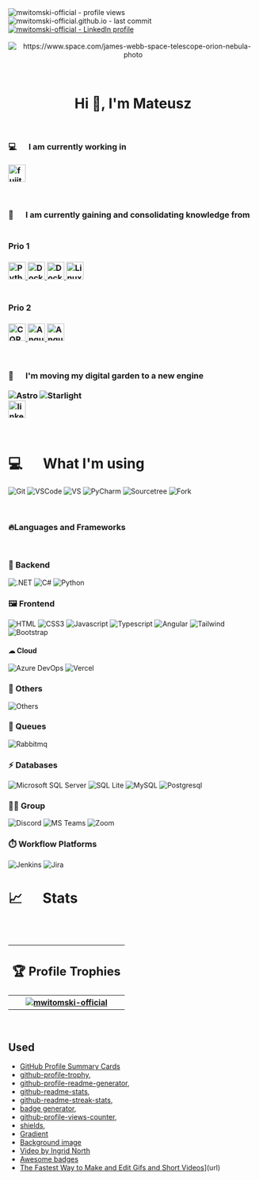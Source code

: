 <!-- --------------------------------------------- Badges with stats --------------------------------------------- -->
<div class="badges-with-stats" align="left">
  <img src="https://komarev.com/ghpvc/?username=mwitomski-official&label=Profile%20views&color=0e75b6&style=for-the-badge" alt="mwitomski-official - profile views" /> 
  <img src="https://img.shields.io/github/last-commit/mwitomski-official/mwitomski-official.github.io?style=for-the-badge" alt="mwitomski-official.github.io - last commit" />
  <a href="https://www.linkedin.com/in/mateusz-witomski/" target="_blank">
    <img src="https://img.shields.io/badge/LinkedIn-Profile-informational?logo=linkedin&logoColor=white&color=0D76A8&style=for-the-badge" alt="mwitomski-official - LinkedIn profile" />
  </a>
</div>
</br>
<!-- --------------------------------------------- Banner --------------------------------------------- -->
<div class="banner" align="center">
  <img src="content/space2.gif" 
       alt="https://www.space.com/james-webb-space-telescope-orion-nebula-photo" />
</div>
<!-- --------------------------------------------- About Me --------------------------------------------- -->
<div class="about-me" align="left">
   <br/><br/>
   <h1 align="center">Hi 👋, I'm Mateusz</h1>
   <br/>
   <!-- My Job -->
   <h3>💻 &emsp; I am currently working in </br></br>
      <div align="left">
         <a href="https://www.fujitsu.com/global/" target="_blank">
            <img src="https://img.shields.io/static/v1?message=Fujitsu%20|%20Poland%20&logo=fujitsu&label=&color=e70008&logoColor=white&labelColor=&style=for-the-badge" 
            height="35" alt="fujitsu logo" />
         </a>
      </div>
   </h3><br/>
   <!-- --------------------------------------------- Learning --------------------------------------------- -->
   <h3>🧪 &emsp; I am currently gaining and consolidating knowledge from</br></br>
     <div class="prio-1" align="left">
        <h4>Prio 1</h4>
        <!-- Python logo -->
        <a href="https://www.python.org/" target="_blank">
            <img src="https://img.shields.io/static/v1?message=Python&logo=python&label=&color=2D5E82&logoColor=white&labelColor=&style=for-the-badge" height="35" alt="Python logo" />
        </a>
        <!-- Docker logo -->
        <a href="https://www.docker.com/" target="_blank">
            <img src="https://img.shields.io/static/v1?label=&message=Docker&color=00173a&style=for-the-badge&logo=docker" height="35" alt="Docker logo" />
        </a>
        <!-- Docker-compose logo -->
        <a href="https://docs.docker.com/compose/" target="_blank">
            <img src="https://img.shields.io/static/v1?label=&message=Docker+Compose&color=0a58ec&style=for-the-badge&logo=Docker&logoColor=white" height="35" alt="Docker-Compose logo" />
        </a>
       <!-- Linux logo -->
        <a href="https://rockylinux.org/" target="_blank">
            <img src="https://img.shields.io/static/v1?label=&message=Linux&color=black&style=for-the-badge&logo=linux&logoColor=28bb85" height="35" alt="Linux logo" />
        </a>
     </div>
     </br>
     <div class="prio-2" align="left">
       <h4>Prio 2</h4>
       <div align="left">
         <a href="https://www.eventstore.com/cqrs-pattern" target="_blank">
            <img 
               src="https://img.shields.io/static/v1?message=CQRS&logo=.net&label=&color=512BD4&logoColor=white&labelColor=&style=for-the-badge" height="35" alt="CQRS logo" />
         </a>
         <a href="https://angular.dev/" target="_blank">
            <img 
               src="https://img.shields.io/static/v1?message=Angular&logo=angular&label=&color=9034F6&logoColor=white&labelColor=&style=for-the-badge" height="35" alt="Angular logo" />
         </a>
        <a href="https://material.angular.io/" target="_blank">
            <img 
               src="https://img.shields.io/static/v1?message=Angular Material&logo=angular&label=&color=08504F&logoColor=white&labelColor=&style=for-the-badge" height="35" alt="Angular Material logo" />
         </a>
      </div>
     </div>
     
   </h3><br/>
   <!-- --------------------------------------------- Digital Garden --------------------------------------------- -->
   <h3>📝 &emsp; I'm moving my digital garden to a new engine</br></br>
     <div align="left">
       <a href="https://astro.build/" style="text-decoration: none">
        <img alt="Astro" src="https://img.shields.io/badge/-Astro-BC52EE?logo=Astro&logoColor=white&style=flat&">
      </a>
      <a href="https://starlight.astro.build/" style="text-decoration: none">
        <img alt="Starlight" src="https://img.shields.io/badge/-Starlight-E1A037?logo=Starship&logoColor=white&style=flat&">
      </a>
    </div>
    <div align="left">
      <a href="https://mwitomski-official.github.io/" target="_blank">
         <img src="https://img.shields.io/static/v1?message=Orion | 🌱 Digital Garden | Site &logo=obsidian&label=&color=301e66&logoColor=f1b81d&labelColor=&style=for-the-badge" height="35" alt="linkedin logo" />
      </a>
   </div>
   </h3><br/>
   <!-- --------------------------------------------- Main Info --------------------------------------------- -->
   <!-- <h3> 🔭 &emsp; I am currently developing <br/><br/>
       <div align="left">
         <a href="https://github.com/mwitomski-official/mwitomski-official.github.io" target="_blank">
            <img src="https://img.shields.io/static/v1?message=Orion | 🌱 Digital Garden | Repo &logo=obsidian&label=&color=301e66&logoColor=f1b81d&labelColor=&style=for-the-badge" height="35" alt="linkedin logo" />
         </a>
      </div>
   </h3><br/>  -->
</div>

<!-- --------------------------------------------- About Skills & Tools --------------------------------------------- -->
# 💻 &emsp; What I'm using

![Git](https://img.shields.io/badge/-Git-black?style=for-the-badge&logo=git&logoColor=white)
![VSCode](https://img.shields.io/badge/Visual_Studio_Code-0078D4?style=for-the-badge&logo=visual%20studio%20code&logoColor=white)
![VS](https://img.shields.io/badge/Visual_Studio-5C2D91?style=for-the-badge&logo=visual%20studio&logoColor=white)
![PyCharm](https://img.shields.io/badge/PyCharm-000000.svg?&style=for-the-badge&logo=PyCharm&logoColor=white)
![Sourcetree](https://img.shields.io/badge/Sourcetree-0052CC?style=for-the-badge&logo=Sourcetree&logoColor=white)
![Fork](https://img.shields.io/badge/Fork-1A1A1A?style=for-the-badge&logo=Fork&logoColor=white)

</br>

### 🔥Languages and Frameworks
</br>

### 👾 Backend

![.NET](https://img.shields.io/badge/.NET-5C2D91?style=for-the-badge&logo=.net&logoColor=white&labelColor=black)
![C#](https://img.shields.io/badge/C%23-6A1577?style=for-the-badge&logo=c-sharp&logoColor=white&labelColor=black)
![Python](https://img.shields.io/static/v1?message=Python&logo=python&label=&color=2D5E82&logoColor=white&labelColor=&style=for-the-badge)

### 🖼️ Frontend

![HTML](https://img.shields.io/badge/HTML5-E34F26?style=for-the-badge&logo=html5&logoColor=white&labelColor=black)
![CSS3](https://img.shields.io/badge/CSS3-1572B6?style=for-the-badge&logo=css3&logoColor=white&labelColor=black)
![Javascript](https://img.shields.io/badge/Javascript-F0DB4F?style=for-the-badge&logo=javascript&logoColor=F0DB4F&labelColor=black)
![Typescript](https://img.shields.io/badge/Typescript-007acc?style=for-the-badge&logo=typescript&logoColor=007acc&labelColor=black)
![Angular](https://img.shields.io/badge/Angular-F30859?style=for-the-badge&logo=angular&logoColor=F30859&labelColor=black)
![Tailwind](https://img.shields.io/badge/Tailwind_CSS-092749?style=for-the-badge&logo=tailwindcss&logoColor=06B6D4&labelColor=black)
![Bootstrap](https://img.shields.io/badge/Bootstrap-563D7C?style=for-the-badge&logo=bootstrap&logoColor=white&labelColor=black)
</br>

#### ☁ Cloud

![Azure DevOps](https://img.shields.io/badge/Azure_DevOps-0078D7?style=for-the-badge&logo=azure-devops&logoColor=white)
![Vercel](https://img.shields.io/badge/Vercel-000000?style=for-the-badge&logo=vercel&logoColor=white)
</br>

### 📝 Others

![Others](https://img.shields.io/badge/Markdown-000000?style=for-the-badge&logo=markdown&logoColor=white)
</br>

### 🎢 Queues

![Rabbitmq](https://img.shields.io/badge/rabbitmq-%23FF6600.svg?&style=for-the-badge&logo=rabbitmq&logoColor=white)
</br>

### ⚡ Databases

![Microsoft SQL Server](https://img.shields.io/badge/Microsoft%20SQL%20Server-CC2927?style=for-the-badge&logo=microsoft%20sql%20server&logoColor=white)
![SQL Lite](https://img.shields.io/badge/SQLite-07405E?style=for-the-badge&logo=sqlite&logoColor=white)
![MySQL](https://img.shields.io/badge/MySQL-005C84?style=for-the-badge&logo=mysql&logoColor=white)
![Postgresql](https://img.shields.io/badge/Postgresql-039BE5?style=for-the-badge&logo=Postgresql&logoColor=white)
</br>

### 🤜🤛 Group

![Discord](https://img.shields.io/badge/Discord-7289DA?style=for-the-badge&logo=discord&logoColor=white)
![MS Teams](https://img.shields.io/badge/Microsoft_Teams-6264A7?style=for-the-badge&logo=microsoft-teams&logoColor=white)
![Zoom](https://img.shields.io/badge/Zoom-2D8CFF?style=for-the-badge&logo=zoom&logoColor=white)
</br>

### ⏱️ Workflow Platforms
![Jenkins](https://img.shields.io/badge/Jenkins-D24939?style=for-the-badge&logo=Jenkins&logoColor=white)
![Jira](https://img.shields.io/badge/Jira-0052CC?style=for-the-badge&logo=Jira&logoColor=white)
</br>

<!-- --------------------------------------------- About Profile Trophies --------------------------------------------- -->
# 📈 &emsp; Stats
<p align="center">
  <a href="https://github.com/mwitomski-official">
    <img src="https://github-readme-streak-stats.herokuapp.com/?user=mwitomski-official&theme=radical&border=7F3FBF&background=0D1117" alt=""/>
  </a>
</p>
<p align="center">
  <img src="http://github-profile-summary-cards.vercel.app/api/cards/profile-details?username=mwitomski-official&theme=midnight_purple" alt=""/>
  <img src="http://github-profile-summary-cards.vercel.app/api/cards/repos-per-language?username=mwitomski-official&theme=midnight_purple" alt=""/>
  <img src="http://github-profile-summary-cards.vercel.app/api/cards/most-commit-language?username=mwitomski-official&theme=midnight_purple" alt=""/>
  <img src="http://github-profile-summary-cards.vercel.app/api/cards/stats?username=mwitomski-official&theme=midnight_purple" alt=""/>
  <img src="http://github-profile-summary-cards.vercel.app/api/cards/productive-time?username=mwitomski-official&theme=midnight_purple&utcOffset=8" alt=""/>
</p>

<table class="profile-trophies" align="center">
   <tr>
      <td align="center">
         <h2>🏆 Profile Trophies</h2>
      </td>
   </tr>
   <tr>
      <th colspan="2" align="center">
         <a href="https://github.com/mwitomski-official">
            <img src="https://github-profile-trophy.vercel.app/?username=mwitomski-official&row=1&column=6&margin-w=15&margin-h=15&theme=nord" 
            alt="mwitomski-official" /> 
         </a>
      </th>
   </tr>
</table>


</br>
<!-- <table class="profile-stats" align="center">
   <tr>
      <td align="center">
         <h2>📊 Stats</h2>
      </td>
   </tr>
   <tr>
      <th colspan="2" align="center">
         <a href ="https://github.com/mwitomski-official">
            <img align="center" width="500vh" src="https://github-readme-stats-read-only.vercel.app/api?username=mwitomski-official&show_icons=true&locale=en&theme=dark&bg_color=DEG,27045a,211461,1b2066,16296a,14326d&hide_border=true"  alt="mwitomski-official" />
         </a>
      </th>
   </tr>
   <tr>
      <th colspan="2" align="center">
         <a href ="https://github.com/mwitomski-official">
            <img align="center" width="500vh" src="https://github-readme-streak-stats.herokuapp.com/?user=mwitomski-official&theme=dark&background=27045A&hide_border=true"  alt="mwitomski-official" />
         </a>
      </th>
   </tr>
   <tr>
      <th align='center'>
         <a href ="https://github.com/mwitomski-official">
            <img align="center" width="500vh" src="https://github-readme-stats-read-only.vercel.app/api/top-langs?username=mwitomski-official&show_icons=true&locale=en&layout=compact&theme=dark&bg_color=DEG,27045a,211461,1b2066,16296a,14326d&hide_border=true" alt="mwitomski-official" />
         </a>
      </th>
   </tr>
</table>
</br> 
<br/>
<hr/>
<br/> -->

## Used
- [GitHub Profile Summary Cards](https://github-profile-summary-cards.vercel.app/demo.html)
- [github-profile-trophy](https://github.com/ryo-ma/github-profile-trophy),
- [github-profile-readme-generator](https://github.com/rahuldkjain/github-profile-readme-generator),
- [github-readme-stats](https://github.com/anuraghazra/github-readme-stats),
- [github-readme-streak-stats](https://github.com/DenverCoder1/github-readme-streak-stats),
- [badge generator](https://michaelcurrin.github.io/badge-generator/#/generic),
- [github-profile-views-counter](https://github.com/antonkomarev/github-profile-views-counter),
- [shields](https://shields.io/),
- [Gradient](https://mycolor.space/gradient?ori=to+right+bottom&hex=%2327045A&hex2=%2314326D&sub=1)
- [Background image](https://cdn.mos.cms.futurecdn.net/HLG4zrX4GEASPV8e7nm9WK.jpg)
- [Video by Ingrid North](https://www.pexels.com/video/planet-earth-in-close-up-view-4478322/)
- [Awesome badges](https://github.com/Envoy-VC/awesome-badges)
- [The Fastest Way to Make and Edit Gifs and Short Videos](https://gifs.com/)](url)

